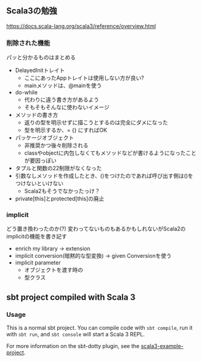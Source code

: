 ## Scala3の勉強  
https://docs.scala-lang.org/scala3/reference/overview.html

### 削除された機能
パッと分かるものはまとめる

- DelayedInitトレイト
  - ここにあったAppトレイトは使用しない方が良い?
  - mainメソッドは、@mainを使う
- do-while
  - 代わりに違う書き方があるよう
  - そもそもそんなに使わないイメージ
- メソッドの書き方
  - 返りの型を明示せずに描こうとするのは完全にダメになった
  - 型を明示するか、= {} にすればOK
- パッケージオブジェクト
  - 非推奨かつ後々削除される
  - classやobjectに内包しなくてもメソッドなどが書けるようになったことが要因っぽい
- タプルと関数の22制限がなくなった
- 引数なしメソッドを作成したとき、()をつけたのであれば呼び出す側は()をつけないといけない
  - Scala2もそうでなかったっけ？
- private[this]とprotected[this]の廃止

### implicit
どう置き換わったのか(?)
変わってないものもあるかもしれないがScala2のimplicitの機能を書き記す

- enrich my library → extension
- implicit conversion(暗黙的な型変換) → given Conversionを使う
- implicit parameter
  - オブジェクトを渡す時の
  - 型クラス

## sbt project compiled with Scala 3

### Usage

This is a normal sbt project. You can compile code with `sbt compile`, run it with `sbt run`, and `sbt console` will start a Scala 3 REPL.

For more information on the sbt-dotty plugin, see the
[scala3-example-project](https://github.com/scala/scala3-example-project/blob/main/README.md).
